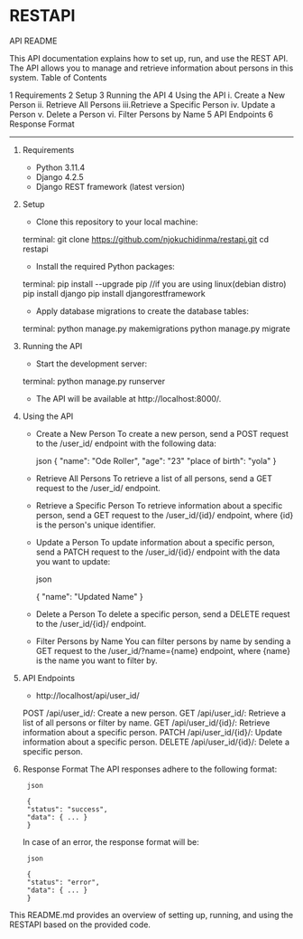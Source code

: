 # RESTAPI
 API README

This API documentation explains how to set up, run, and use the REST API. The API allows you to manage and retrieve information about persons in this system.
Table of Contents

1 Requirements
2   Setup
3   Running the API
4   Using the API
    i.  Create a New Person
    ii. Retrieve All Persons
    iii.Retrieve a Specific Person
    iv. Update a Person
    v.  Delete a Person
    vi. Filter Persons by Name
5   API Endpoints
6   Response Format

----------------------------------------------------------------------------------------------

1. Requirements

    - Python 3.11.4
    - Django 4.2.5
    - Django REST framework (latest version)

2. Setup

    - Clone this repository to your local machine:
    
    terminal:
        git clone https://github.com/njokuchidinma/restapi.git
        cd restapi

    - Install the required Python packages:

    terminal:
        pip install --upgrade pip //if you are using linux(debian distro)
        pip install django
        pip install djangorestframework

    - Apply database migrations to create the database tables:

    terminal:
        python manage.py makemigrations
        python manage.py migrate


3. Running the API

    - Start the development server:

    terminal:
        python manage.py runserver

    - The API will be available at http://localhost:8000/.


4. Using the API

    - Create a New Person
    To create a new person, send a POST request to the /user_id/ endpoint with the following data:

        json
        {
        "name": "Ode Roller",
        "age": "23"
        "place of birth": "yola"
        }

    - Retrieve All Persons
    To retrieve a list of all persons, send a GET request to the /user_id/ endpoint.
    
    - Retrieve a Specific Person
    To retrieve information about a specific person, send a GET request to the /user_id/{id}/ endpoint, where {id} is the person's unique identifier.

    - Update a Person
    To update information about a specific person, send a PATCH request to the /user_id/{id}/ endpoint with the data you want to update:

        json

        {
        "name": "Updated Name"
        }

    - Delete a Person
    To delete a specific person, send a DELETE request to the /user_id/{id}/ endpoint.

    - Filter Persons by Name
    You can filter persons by name by sending a GET request to the /user_id/?name={name} endpoint, where {name} is the name you want to filter by.

6. API Endpoints
    - http://localhost/api/user_id/

    POST /api/user_id/: Create a new person.
    GET /api/user_id/: Retrieve a list of all persons or filter by name.
    GET /api/user_id/{id}/: Retrieve information about a specific person.
    PATCH /api/user_id/{id}/: Update information about a specific person.
    DELETE /api/user_id/{id}/: Delete a specific person.

7. Response Format
    The API responses adhere to the following format:

        json

        {
        "status": "success",
        "data": { ... }
        }

    In case of an error, the response format will be:

        json

        {
        "status": "error",
        "data": { ... }
        }

This README.md provides an overview of setting up, running, and using the RESTAPI based on the provided code. 


